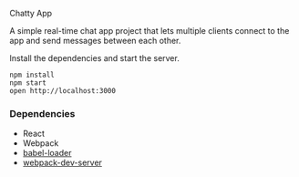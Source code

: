 Chatty App


A simple real-time chat app project that lets multiple clients connect to the app and send messages between each other.



Install the dependencies and start the server.

```
npm install
npm start
open http://localhost:3000
```




### Dependencies

* React
* Webpack
* [babel-loader](https://github.com/babel/babel-loader)
* [webpack-dev-server](https://github.com/webpack/webpack-dev-server)
